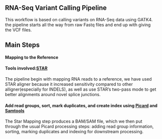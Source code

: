 ## RNA-Seq Variant Calling Pipeline 
 This workflow is based on calling variants on RNA-Seq data using GATK4. the pipeline starts all the  way from raw Fastq files and end up with giving the VCF files. 

 ## Main Steps 

 #### Mapping to the Reference
 #### Tools involved:[STAR](https://github.com/alexdobin/STAR)
The pipeline begin with mapping RNA reads to a reference, we have used STAR aligner because it increased sensitivity compared to other alligner(especially for INDELS), as well as use STAR’s two-pass mode to get better alignments around novel splice junctions.

#### Add read groups, sort, mark duplicates, and create index using [Picard](https://broadinstitute.github.io/picard/) and [Samtools](http://www.htslib.org/doc/samtools.html)

The Star Mapping  step produces a BAM/SAM file, which we then put through the usual Picard processing steps: adding read group information, sorting, marking duplicates and indexing for downstream processing.
